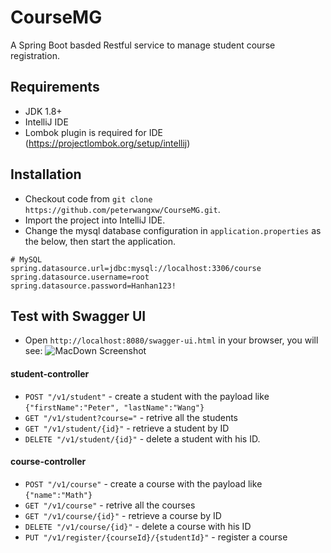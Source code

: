 # CourseMG
A Spring Boot basded Restful service to manage student course registration.

## Requirements

- JDK 1.8+
- IntelliJ IDE 
- Lombok plugin is required for IDE (https://projectlombok.org/setup/intellij)


## Installation

- Checkout code from `git clone https://github.com/peterwangxw/CourseMG.git`.
- Import the project into IntelliJ IDE.
- Change the mysql database configuration in `application.properties` as the below, then start the application.

```
# MySQL
spring.datasource.url=jdbc:mysql://localhost:3306/course
spring.datasource.username=root
spring.datasource.password=Hanhan123!
```

## Test with Swagger UI

- Open `http://localhost:8080/swagger-ui.html` in your browser, you will see:
![MacDown Screenshot](https://i.ibb.co/FD45xBT/RestAPI.png)

#### student-controller
- `POST "/v1/student"` - create a student with the payload like `{"firstName":"Peter", "lastName":"Wang"}`
- `GET "/v1/student?course="` - retrive all the students
- `GET "/v1/student/{id}"` - retrieve a student by ID
- `DELETE "/v1/student/{id}"` - delete a student with his ID.

#### course-controller
- `POST "/v1/course"` - create a course with the payload like `{"name":"Math"}`
- `GET "/v1/course"` - retrive all the courses
- `GET "/v1/course/{id}"` - retrieve a course by ID
- `DELETE "/v1/course/{id}"` - delete a course with his ID
- `PUT "/v1/register/{courseId}/{studentId}"` - register a course
